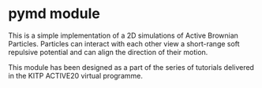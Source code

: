 # pymd module

This is a simple implementation of a 2D simulations of Active Brownian Particles. Particles can interact
with each other view a short-range soft repulsive potential and can align the direction of their motion.

This module has been designed as a part of the series of tutorials delivered in the KITP ACTIVE20 virtual programme.